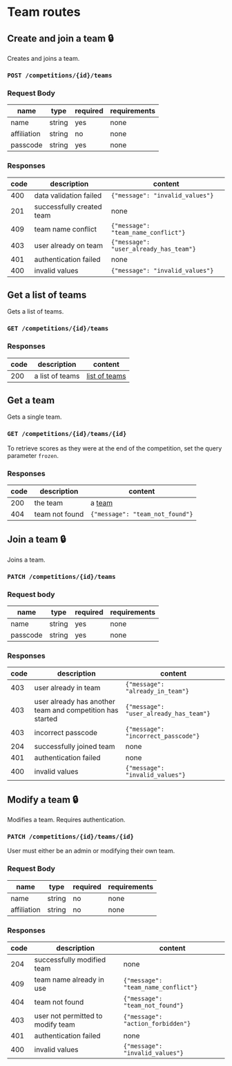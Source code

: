 # Team routes

## Create and join a team :lock:
Creates and joins a team.
### `POST /competitions/{id}/teams`
### Request Body

|name|type|required|requirements|
|----|----|--------|------------|
|name|string|yes|none|
|affiliation|string|no|none|
|passcode|string|yes|none|

### Responses

|code|description|content|
|----|-----------|-------|
|400|data validation failed|`{"message": "invalid_values"}`|
|201|successfully created team|none|
|409|team name conflict|`{"message": "team_name_conflict"}`|
|403|user already on team|`{"message": "user_already_has_team"}`|
|401|authentication failed|none|
| 400  | invalid values        | `{"message": "invalid_values"}`   |

## Get a list of teams
Gets a list of teams.
### `GET /competitions/{id}/teams`
### Responses

|code|description|content|
|----|-----------|-------|
|200|a list of teams|[list of teams](index.md#team-list)|

## Get a team
Gets a single team.
### `GET /competitions/{id}/teams/{id}`

To retrieve scores as they were at the end of the competition, set the query parameter `frozen`.

### Responses

|code|description|content|
|----|-----------|-------|
|200|the team|a [team](index.md#team)|
|404|team not found|`{"message": "team_not_found"}`|

## Join a team :lock:
Joins a team.
### `PATCH /competitions/{id}/teams`
### Request body

|name|type|required|requirements|
|----|----|--------|------------|
|name|string|yes|none|
|passcode|string|yes|none|

### Responses

|code|description|content|
|----|-----------|-------|
|403|user already in team|`{"message": "already_in_team"}`|
|403|user already has another team and competition has started|`{"message": "user_already_has_team"}`|
|403|incorrect passcode|`{"message": "incorrect_passcode"}`|
|204|successfully joined team|none|
|401|authentication failed|none|
| 400  | invalid values        | `{"message": "invalid_values"}`   |

## Modify a team :lock:
Modifies a team. Requires authentication.
### `PATCH /competitions/{id}/teams/{id}`

User must either be an admin or modifying their own team.
### Request Body

|name|type|required|requirements|
|----|----|--------|------------|
|name|string|no|none|
|affiliation|string|no|none|

### Responses

|code|description|content|
|----|-----------|-------|
|204|successfully modified team|none|
|409|team name already in use|`{"message": "team_name_conflict"}`|
|404|team not found|`{"message": "team_not_found"}`|
|403|user not permitted to modify team|`{"message": "action_forbidden"}`|
|401|authentication failed|none|
| 400  | invalid values        | `{"message": "invalid_values"}`   |